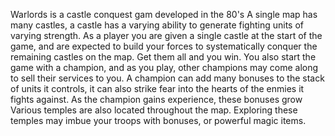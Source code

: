 Warlords is a castle conquest gam developed in the 80's
A single map has many castles, a castle has a varying ability to generate fighting units of varying strength.
As a player you are given a single castle at the start of the game, and are expected to build your forces to systematically conquer the remaining castles on the map.  Get them all and you win.
You also start the game with a champion, and as you play, other champions may come along to sell their services to you. A champion can add many bonuses to the stack of units it controls, it can also strike fear into the hearts of the enmies it fights against. As the champion gains experience, these bonuses grow
Various temples are also located throughout the map. Exploring these temples may imbue your troops with bonuses, or powerful magic items.